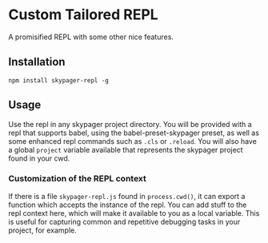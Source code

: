 # Custom Tailored REPL

A promisified REPL with some other nice features.

## Installation

```
npm install skypager-repl -g
```

## Usage

Use the repl in any skypager project directory.  You will be provided with a repl that supports babel, using the babel-preset-skypager preset, as well as some enhanced repl commands such as `.cls` or `.reload`.  You will also have a global `project` variable available that represents the skypager project found in your cwd.

### Customization of the REPL context

If there is a file `skypager-repl.js` found in `process.cwd()`, it can export a function which accepts the instance of the repl.  You can add stuff to the repl context here, which will make it available to you as a local variable.  This is useful for capturing common and repetitive debugging tasks in your project, for example.
